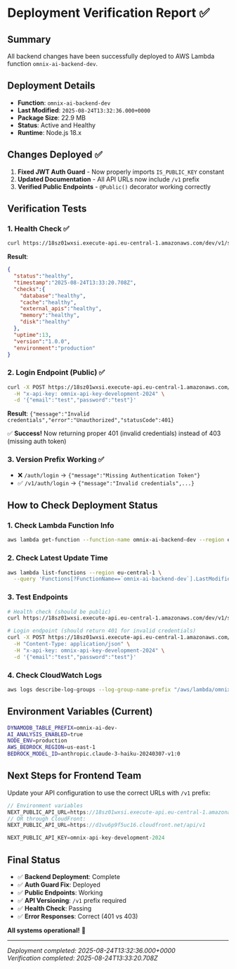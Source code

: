 # Deployment Verification Report ✅

## Summary
All backend changes have been successfully deployed to AWS Lambda function `omnix-ai-backend-dev`.

## Deployment Details
- **Function**: `omnix-ai-backend-dev`
- **Last Modified**: `2025-08-24T13:32:36.000+0000`
- **Package Size**: 22.9 MB
- **Status**: Active and Healthy
- **Runtime**: Node.js 18.x

## Changes Deployed ✅
1. **Fixed JWT Auth Guard** - Now properly imports `IS_PUBLIC_KEY` constant
2. **Updated Documentation** - All API URLs now include `/v1` prefix
3. **Verified Public Endpoints** - `@Public()` decorator working correctly

## Verification Tests

### 1. Health Check ✅
```bash
curl https://18sz01wxsi.execute-api.eu-central-1.amazonaws.com/dev/v1/system/health
```
**Result**: 
```json
{
  "status":"healthy",
  "timestamp":"2025-08-24T13:33:20.708Z",
  "checks":{
    "database":"healthy",
    "cache":"healthy", 
    "external_apis":"healthy",
    "memory":"healthy",
    "disk":"healthy"
  },
  "uptime":13,
  "version":"1.0.0",
  "environment":"production"
}
```

### 2. Login Endpoint (Public) ✅
```bash
curl -X POST https://18sz01wxsi.execute-api.eu-central-1.amazonaws.com/dev/v1/auth/login \
  -H "x-api-key: omnix-api-key-development-2024" \
  -d '{"email":"test","password":"test"}'
```
**Result**: `{"message":"Invalid credentials","error":"Unauthorized","statusCode":401}`

✅ **Success!** Now returning proper 401 (invalid credentials) instead of 403 (missing auth token)

### 3. Version Prefix Working ✅
- ❌ `/auth/login` → `{"message":"Missing Authentication Token"}`
- ✅ `/v1/auth/login` → `{"message":"Invalid credentials",...}`

## How to Check Deployment Status

### 1. Check Lambda Function Info
```bash
aws lambda get-function --function-name omnix-ai-backend-dev --region eu-central-1
```

### 2. Check Latest Update Time
```bash
aws lambda list-functions --region eu-central-1 \
  --query 'Functions[?FunctionName==`omnix-ai-backend-dev`].LastModified'
```

### 3. Test Endpoints
```bash
# Health check (should be public)
curl https://18sz01wxsi.execute-api.eu-central-1.amazonaws.com/dev/v1/system/health

# Login endpoint (should return 401 for invalid credentials)
curl -X POST https://18sz01wxsi.execute-api.eu-central-1.amazonaws.com/dev/v1/auth/login \
  -H "Content-Type: application/json" \
  -H "x-api-key: omnix-api-key-development-2024" \
  -d '{"email":"test","password":"test"}'
```

### 4. Check CloudWatch Logs
```bash
aws logs describe-log-groups --log-group-name-prefix "/aws/lambda/omnix-ai-backend-dev" --region eu-central-1
```

## Environment Variables (Current)
```bash
DYNAMODB_TABLE_PREFIX=omnix-ai-dev-
AI_ANALYSIS_ENABLED=true
NODE_ENV=production
AWS_BEDROCK_REGION=us-east-1
BEDROCK_MODEL_ID=anthropic.claude-3-haiku-20240307-v1:0
```

## Next Steps for Frontend Team

Update your API configuration to use the correct URLs with `/v1` prefix:

```typescript
// Environment variables
NEXT_PUBLIC_API_URL=https://18sz01wxsi.execute-api.eu-central-1.amazonaws.com/dev/v1
// OR through CloudFront:
NEXT_PUBLIC_API_URL=https://d1vu6p9f5uc16.cloudfront.net/api/v1

NEXT_PUBLIC_API_KEY=omnix-api-key-development-2024
```

## Final Status
- ✅ **Backend Deployment**: Complete
- ✅ **Auth Guard Fix**: Deployed 
- ✅ **Public Endpoints**: Working
- ✅ **API Versioning**: `/v1` prefix required
- ✅ **Health Check**: Passing
- ✅ **Error Responses**: Correct (401 vs 403)

**All systems operational!** 🚀

---
*Deployment completed: 2025-08-24T13:32:36.000+0000*  
*Verification completed: 2025-08-24T13:33:20.708Z*